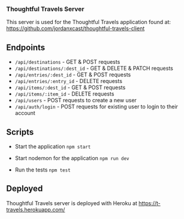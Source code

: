 ### Thoughtful Travels Server
This server is used for the Thoughtful Travels application found at: https://github.com/jordanxcast/thoughtful-travels-client

## Endpoints
- `/api/destinations` - GET & POST requests 
- `/api/destinations/:dest_id` - GET & DELETE & PATCH requests
- `/api/entries/:dest_id` - GET & POST requests
- `/api/entries/:entry_id` - DELETE requests
- `/api/items/:dest_id` - GET & POST requests
- `/api/items/:item_id` - DELETE requests
- `/api/users` - POST requests to create a new user
- `/api/auth/login` - POST requests for existing user to login to their account

## Scripts
- Start the application `npm start`

- Start nodemon for the application `npm run dev`

- Run the tests `npm test`

## Deployed 
Thoughtful Travels server is deployed with Heroku at https://t-travels.herokuapp.com/
